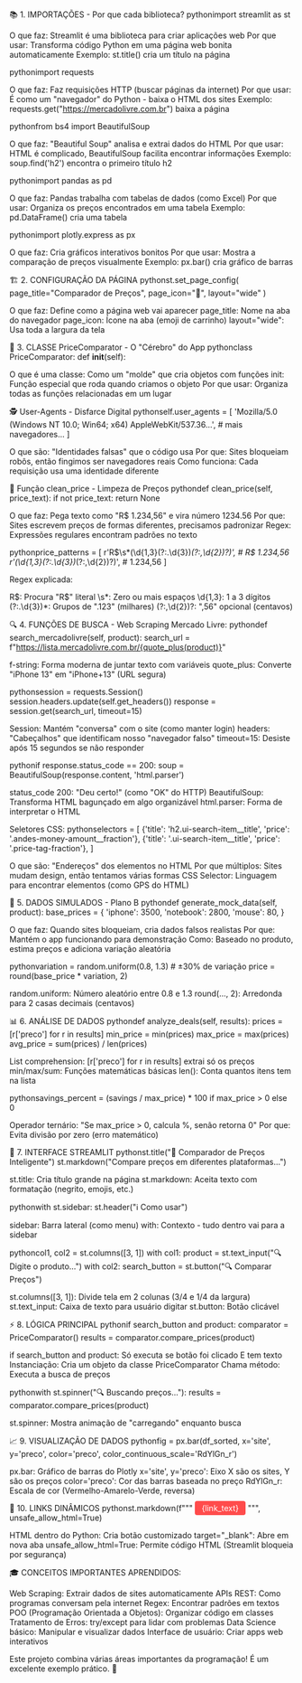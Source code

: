📚 1. IMPORTAÇÕES - Por que cada biblioteca?
pythonimport streamlit as st

O que faz: Streamlit é uma biblioteca para criar aplicações web
Por que usar: Transforma código Python em uma página web bonita automaticamente
Exemplo: st.title() cria um título na página

pythonimport requests

O que faz: Faz requisições HTTP (buscar páginas da internet)
Por que usar: É como um "navegador" do Python - baixa o HTML dos sites
Exemplo: requests.get("https://mercadolivre.com.br") baixa a página

pythonfrom bs4 import BeautifulSoup

O que faz: "Beautiful Soup" analisa e extrai dados do HTML
Por que usar: HTML é complicado, BeautifulSoup facilita encontrar informações
Exemplo: soup.find('h2') encontra o primeiro título h2

pythonimport pandas as pd

O que faz: Pandas trabalha com tabelas de dados (como Excel)
Por que usar: Organiza os preços encontrados em uma tabela
Exemplo: pd.DataFrame() cria uma tabela

pythonimport plotly.express as px

O que faz: Cria gráficos interativos bonitos
Por que usar: Mostra a comparação de preços visualmente
Exemplo: px.bar() cria gráfico de barras

🏗️ 2. CONFIGURAÇÃO DA PÁGINA
pythonst.set_page_config(
    page_title="Comparador de Preços",
    page_icon="🛒",
    layout="wide"
)

O que faz: Define como a página web vai aparecer
page_title: Nome na aba do navegador
page_icon: Ícone na aba (emoji de carrinho)
layout="wide": Usa toda a largura da tela

🤖 3. CLASSE PriceComparator - O "Cérebro" do App
pythonclass PriceComparator:
    def __init__(self):

O que é uma classe: Como um "molde" que cria objetos com funções
init: Função especial que roda quando criamos o objeto
Por que usar: Organiza todas as funções relacionadas em um lugar

🕵️ User-Agents - Disfarce Digital
pythonself.user_agents = [
    'Mozilla/5.0 (Windows NT 10.0; Win64; x64) AppleWebKit/537.36...',
    # mais navegadores...
]

O que são: "Identidades falsas" que o código usa
Por que: Sites bloqueiam robôs, então fingimos ser navegadores reais
Como funciona: Cada requisição usa uma identidade diferente

🧹 Função clean_price - Limpeza de Preços
pythondef clean_price(self, price_text):
    if not price_text:
        return None

O que faz: Pega texto como "R$ 1.234,56" e vira número 1234.56
Por que: Sites escrevem preços de formas diferentes, precisamos padronizar
Regex: Expressões regulares encontram padrões no texto

pythonprice_patterns = [
    r'R\$\s*(\d{1,3}(?:\.\d{3})*(?:,\d{2})?)',  # R$ 1.234,56
    r'(\d{1,3}(?:\.\d{3})*(?:,\d{2})?)',        # 1.234,56
]

Regex explicada:

R\$: Procura "R$" literal
\s*: Zero ou mais espaços
\d{1,3}: 1 a 3 dígitos
(?:\.\d{3})*: Grupos de ".123" (milhares)
(?:,\d{2})?: ",56" opcional (centavos)



🔍 4. FUNÇÕES DE BUSCA - Web Scraping
Mercado Livre:
pythondef search_mercadolivre(self, product):
    search_url = f"https://lista.mercadolivre.com.br/{quote_plus(product)}"

f-string: Forma moderna de juntar texto com variáveis
quote_plus: Converte "iPhone 13" em "iPhone+13" (URL segura)

pythonsession = requests.Session()
session.headers.update(self.get_headers())
response = session.get(search_url, timeout=15)

Session: Mantém "conversa" com o site (como manter login)
headers: "Cabeçalhos" que identificam nosso "navegador falso"
timeout=15: Desiste após 15 segundos se não responder

pythonif response.status_code == 200:
    soup = BeautifulSoup(response.content, 'html.parser')

status_code 200: "Deu certo!" (como "OK" do HTTP)
BeautifulSoup: Transforma HTML bagunçado em algo organizável
html.parser: Forma de interpretar o HTML

Seletores CSS:
pythonselectors = [
    {'title': 'h2.ui-search-item__title', 'price': '.andes-money-amount__fraction'},
    {'title': '.ui-search-item__title', 'price': '.price-tag-fraction'},
]

O que são: "Endereços" dos elementos no HTML
Por que múltiplos: Sites mudam design, então tentamos várias formas
CSS Selector: Linguagem para encontrar elementos (como GPS do HTML)

🎲 5. DADOS SIMULADOS - Plano B
pythondef generate_mock_data(self, product):
    base_prices = {
        'iphone': 3500,
        'notebook': 2800,
        'mouse': 80,
    }

O que faz: Quando sites bloqueiam, cria dados falsos realistas
Por que: Mantém o app funcionando para demonstração
Como: Baseado no produto, estima preços e adiciona variação aleatória

pythonvariation = random.uniform(0.8, 1.3)  # ±30% de variação
price = round(base_price * variation, 2)

random.uniform: Número aleatório entre 0.8 e 1.3
round(..., 2): Arredonda para 2 casas decimais (centavos)

📊 6. ANÁLISE DE DADOS
pythondef analyze_deals(self, results):
    prices = [r['preco'] for r in results]
    min_price = min(prices)
    max_price = max(prices)
    avg_price = sum(prices) / len(prices)

List comprehension: [r['preco'] for r in results] extrai só os preços
min/max/sum: Funções matemáticas básicas
len(): Conta quantos itens tem na lista

pythonsavings_percent = (savings / max_price) * 100 if max_price > 0 else 0

Operador ternário: "Se max_price > 0, calcula %, senão retorna 0"
Por que: Evita divisão por zero (erro matemático)

🎨 7. INTERFACE STREAMLIT
pythonst.title("🛒 Comparador de Preços Inteligente")
st.markdown("Compare preços em diferentes plataformas...")

st.title: Cria título grande na página
st.markdown: Aceita texto com formatação (negrito, emojis, etc.)

pythonwith st.sidebar:
    st.header("ℹ️ Como usar")

sidebar: Barra lateral (como menu)
with: Contexto - tudo dentro vai para a sidebar

pythoncol1, col2 = st.columns([3, 1])
with col1:
    product = st.text_input("🔍 Digite o produto...")
with col2:
    search_button = st.button("🔍 Comparar Preços")

st.columns([3, 1]): Divide tela em 2 colunas (3/4 e 1/4 da largura)
st.text_input: Caixa de texto para usuário digitar
st.button: Botão clicável

⚡ 8. LÓGICA PRINCIPAL
pythonif search_button and product:
    comparator = PriceComparator()
    results = comparator.compare_prices(product)

if search_button and product: Só executa se botão foi clicado E tem texto
Instanciação: Cria um objeto da classe PriceComparator
Chama método: Executa a busca de preços

pythonwith st.spinner("🔍 Buscando preços..."):
    results = comparator.compare_prices(product)

st.spinner: Mostra animação de "carregando" enquanto busca

📈 9. VISUALIZAÇÃO DE DADOS
pythonfig = px.bar(df_sorted, x='site', y='preco', 
            color='preco',
            color_continuous_scale='RdYlGn_r')

px.bar: Gráfico de barras do Plotly
x='site', y='preco': Eixo X são os sites, Y são os preços
color='preco': Cor das barras baseada no preço
RdYlGn_r: Escala de cor (Vermelho-Amarelo-Verde, reversa)

🔗 10. LINKS DINÂMICOS
pythonst.markdown(f"""
<a href="{result['link']}" target="_blank" style="
    background-color: #FF4B4B;
    color: white;
    padding: 0.25rem 0.75rem;
    text-decoration: none;
    border-radius: 0.25rem;
">{link_text}</a>
""", unsafe_allow_html=True)

HTML dentro do Python: Cria botão customizado
target="_blank": Abre em nova aba
unsafe_allow_html=True: Permite código HTML (Streamlit bloqueia por segurança)

🎓 CONCEITOS IMPORTANTES APRENDIDOS:

Web Scraping: Extrair dados de sites automaticamente
APIs REST: Como programas conversam pela internet
Regex: Encontrar padrões em textos
POO (Programação Orientada a Objetos): Organizar código em classes
Tratamento de Erros: try/except para lidar com problemas
Data Science básico: Manipular e visualizar dados
Interface de usuário: Criar apps web interativos

Este projeto combina várias áreas importantes da programação! É um excelente exemplo prático. 🚀

